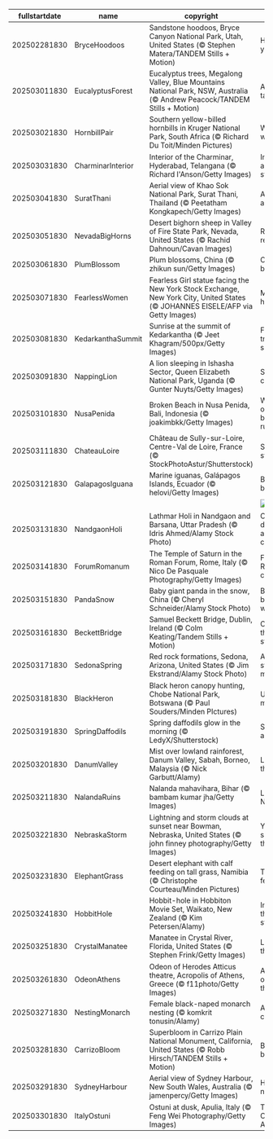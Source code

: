 |fullstartdate|name|copyright|title|image|
|--|--|--|--|--|
202502281830|BryceHoodoos|Sandstone hoodoos, Bryce Canyon National Park, Utah, United States (© Stephen Matera/TANDEM Stills + Motion)|Hoodoo you do?|![](/en-IN/2025/03/202502281830BryceHoodoos.jpg)|
202503011830|EucalyptusForest|Eucalyptus trees, Megalong Valley, Blue Mountains National Park, NSW, Australia (© Andrew Peacock/TANDEM Stills + Motion)|A eucalyp-tastic view|![](/en-IN/2025/03/202503011830EucalyptusForest.jpg)|
202503021830|HornbillPair|Southern yellow-billed hornbills in Kruger National Park, South Africa (© Richard Du Toit/Minden Pictures)|Wild about wildlife|![](/en-IN/2025/03/202503021830HornbillPair.jpg)|
202503031830|CharminarInterior|Interior of the Charminar, Hyderabad, Telangana (© Richard I'Anson/Getty Images)|Inside the ancient stone walls|![](/en-IN/2025/03/202503031830CharminarInterior.jpg)|
202503041830|SuratThani|Aerial view of Khao Sok National Park, Surat Thani, Thailand (© Peetatham Kongkapech/Getty Images)|A jungle adventure|![](/en-IN/2025/03/202503041830SuratThani.jpg)|
202503051830|NevadaBigHorns|Desert bighorn sheep in Valley of Fire State Park, Nevada, United States (© Rachid Dahnoun/Cavan Images)|Rocky relationship|![](/en-IN/2025/03/202503051830NevadaBigHorns.jpg)|
202503061830|PlumBlossom|Plum blossoms, China (© zhikun sun/Getty Images)|China in bloom|![](/en-IN/2025/03/202503061830PlumBlossom.jpg)|
202503071830|FearlessWomen|Fearless Girl statue facing the New York Stock Exchange, New York City, United States (© JOHANNES EISELE/AFP via Getty Images)|Making her-story!|![](/en-IN/2025/03/202503071830FearlessWomen.jpg)|
202503081830|KedarkanthaSummit|Sunrise at the summit of Kedarkantha (© Jeet Khagram/500px/Getty Images)|Frozen trails, soft sunrise|![](/en-IN/2025/03/202503081830KedarkanthaSummit.jpg)|
202503091830|NappingLion|A lion sleeping in Ishasha Sector, Queen Elizabeth National Park, Uganda (© Gunter Nuyts/Getty Images)|Snooze and conquer|![](/en-IN/2025/03/202503091830NappingLion.jpg)|
202503101830|NusaPenida|Broken Beach in Nusa Penida, Bali, Indonesia (© joakimbkk/Getty Images)|When the ocean breaks the rules|![](/en-IN/2025/03/202503101830NusaPenida.jpg)|
202503111830|ChateauLoire|Château de Sully-sur-Loire, Centre-Val de Loire, France (© StockPhotoAstur/Shutterstock)|Standing strong|![](/en-IN/2025/03/202503111830ChateauLoire.jpg)|
202503121830|GalapagosIguana|Marine iguanas, Galápagos Islands, Ecuador (© helovi/Getty Images)|Basking buddies|![](/en-IN/2025/03/202503121830GalapagosIguana.jpg)|
||||![](/en-IN/2025/03/.jpg)|
202503131830|NandgaonHoli|Lathmar Holi in Nandgaon and Barsana, Uttar Pradesh (© Idris Ahmed/Alamy Stock Photo)|Colour, devotion and festive cheer|![](/en-IN/2025/03/202503131830NandgaonHoli.jpg)|
202503141830|ForumRomanum|The Temple of Saturn in the Roman Forum, Rome, Italy (© Nico De Pasquale Photography/Getty Images)|Friends, Romans, countrymen|![](/en-IN/2025/03/202503141830ForumRomanum.jpg)|
202503151830|PandaSnow|Baby giant panda in the snow, China (© Cheryl Schneider/Alamy Stock Photo)|Back to black...and white|![](/en-IN/2025/03/202503151830PandaSnow.jpg)|
202503161830|BeckettBridge|Samuel Beckett Bridge, Dublin, Ireland (© Colm Keating/Tandem Stills + Motion)|Crossing the Liffey in style|![](/en-IN/2025/03/202503161830BeckettBridge.jpg)|
202503171830|SedonaSpring|Red rock formations, Sedona, Arizona, United States (© Jim Ekstrand/Alamy Stock Photo)|A vortex state of mind|![](/en-IN/2025/03/202503171830SedonaSpring.jpg)|
202503181830|BlackHeron|Black heron canopy hunting, Chobe National Park, Botswana (© Paul Souders/Minden PIctures)|Umbrella manoeuvre|![](/en-IN/2025/03/202503181830BlackHeron.jpg)|
202503191830|SpringDaffodils|Spring daffodils glow in the morning (© LedyX/Shutterstock)|Spring awakening|![](/en-IN/2025/03/202503191830SpringDaffodils.jpg)|
202503201830|DanumValley|Mist over lowland rainforest, Danum Valley, Sabah, Borneo, Malaysia (© Nick Garbutt/Alamy)|Long live the trees|![](/en-IN/2025/03/202503201830DanumValley.jpg)|
202503211830|NalandaRuins|Nalanda mahavihara, Bihar (© bambam kumar jha/Getty Images)|Legends of Nalanda|![](/en-IN/2025/03/202503211830NalandaRuins.jpg)|
202503221830|NebraskaStorm|Lightning and storm clouds at sunset near Bowman, Nebraska, United States (© john finney photography/Getty Images)|You can't silence thunder|![](/en-IN/2025/03/202503221830NebraskaStorm.jpg)|
202503231830|ElephantGrass|Desert elephant with calf feeding on tall grass, Namibia (© Christophe Courteau/Minden Pictures)|Tall grass feast|![](/en-IN/2025/03/202503231830ElephantGrass.jpg)|
202503241830|HobbitHole|Hobbit-hole in Hobbiton Movie Set, Waikato, New Zealand (© Kim Petersen/Alamy)|In a hole, there was a story|![](/en-IN/2025/03/202503241830HobbitHole.jpg)|
202503251830|CrystalManatee|Manatee in Crystal River, Florida, United States (© Stephen Frink/Getty Images)|Life below the surface|![](/en-IN/2025/03/202503251830CrystalManatee.jpg)|
202503261830|OdeonAthens|Odeon of Herodes Atticus theatre, Acropolis of Athens, Greece (© f11photo/Getty Images)|A standing ovation for theatres|![](/en-IN/2025/03/202503261830OdeonAthens.jpg)|
202503271830|NestingMonarch|Female black-naped monarch nesting (© komkrit tonusin/Alamy)|A cosy cradle|![](/en-IN/2025/03/202503271830NestingMonarch.jpg)|
202503281830|CarrizoBloom|Superbloom in Carrizo Plain National Monument, California, United States (© Robb Hirsch/TANDEM Stills + Motion)|Burst of blooms|![](/en-IN/2025/03/202503281830CarrizoBloom.jpg)|
202503291830|SydneyHarbour|Aerial view of Sydney Harbour, New South Wales, Australia (© jamenpercy/Getty Images)|Harbouring nice views|![](/en-IN/2025/03/202503291830SydneyHarbour.jpg)|
202503301830|ItalyOstuni|Ostuni at dusk, Apulia, Italy (© Feng Wei Photography/Getty Images)|The 'White City' of Apulia|![](/en-IN/2025/03/202503301830ItalyOstuni.jpg)|
